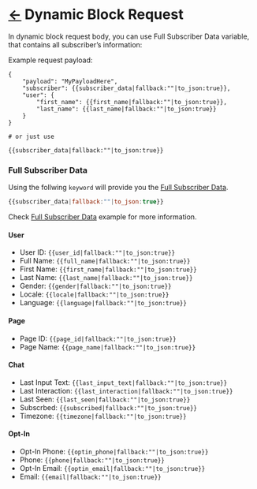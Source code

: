 # [←](README.md) Dynamic Block Request
In dynamic block request body, you can use Full Subscriber Data variable, that contains all subscriber’s information:

Example request payload:
```
{
    "payload": "MyPayloadHere",
    "subscriber": {{subscriber_data|fallback:""|to_json:true}},
    "user": {
        "first_name": {{first_name|fallback:""|to_json:true}},
        "last_name": {{last_name|fallback:""|to_json:true}}
    }
}

# or just use

{{subscriber_data|fallback:""|to_json:true}}
```

### Full Subscriber Data
Using the follwing `keyword` will provide you the [Full Subscriber Data](FullSubscriberData.md).
```js
{{subscriber_data|fallback:""|to_json:true}}
```

Check [Full Subscriber Data](FullSubscriberData.md) example for more information.

#### User
- User ID: `{{user_id|fallback:""|to_json:true}}`
- Full Name: `{{full_name|fallback:""|to_json:true}}`
- First Name: `{{first_name|fallback:""|to_json:true}}`
- Last Name: `{{last_name|fallback:""|to_json:true}}`
- Gender: `{{gender|fallback:""|to_json:true}}`
- Locale: `{{locale|fallback:""|to_json:true}}`
- Language: `{{language|fallback:""|to_json:true}}`

#### Page
- Page ID: `{{page_id|fallback:""|to_json:true}}`
- Page Name: `{{page_name|fallback:""|to_json:true}}`

#### Chat
- Last Input Text: `{{last_input_text|fallback:""|to_json:true}}`
- Last Interaction: `{{last_interaction|fallback:""|to_json:true}}`
- Last Seen: `{{last_seen|fallback:""|to_json:true}}`
- Subscrbed: `{{subscribed|fallback:""|to_json:true}}`
- Timezone: `{{timezone|fallback:""|to_json:true}}`

#### Opt-In
- Opt-In Phone: `{{optin_phone|fallback:""|to_json:true}}`
- Phone: `{{phone|fallback:""|to_json:true}}`
- Opt-In Email: `{{optin_email|fallback:""|to_json:true}}`
- Email: `{{email|fallback:""|to_json:true}}`
